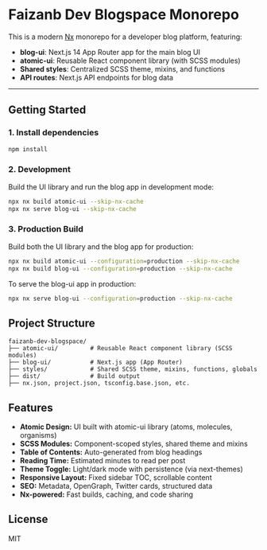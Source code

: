 # Faizanb Dev Blogspace Monorepo

This is a modern [Nx](https://nx.dev) monorepo for a developer blog platform, featuring:

- **blog-ui**: Next.js 14 App Router app for the main blog UI
- **atomic-ui**: Reusable React component library (with SCSS modules)
- **Shared styles**: Centralized SCSS theme, mixins, and functions
- **API routes**: Next.js API endpoints for blog data

---

## Getting Started

### 1. Install dependencies

```sh
npm install
```

### 2. Development

Build the UI library and run the blog app in development mode:

```sh
npx nx build atomic-ui --skip-nx-cache
npx nx serve blog-ui --skip-nx-cache
```

### 3. Production Build

Build both the UI library and the blog app for production:

```sh
npx nx build atomic-ui --configuration=production --skip-nx-cache
npx nx build blog-ui --configuration=production --skip-nx-cache
```

To serve the blog-ui app in production:

```sh
npx nx serve blog-ui --configuration=production --skip-nx-cache
```

## Project Structure

```
faizanb-dev-blogspace/
├── atomic-ui/         # Reusable React component library (SCSS modules)
├── blog-ui/           # Next.js app (App Router)
├── styles/            # Shared SCSS theme, mixins, functions, globals
├── dist/              # Build output
├── nx.json, project.json, tsconfig.base.json, etc.
```

## Features

- **Atomic Design:** UI built with atomic-ui library (atoms, molecules, organisms)
- **SCSS Modules:** Component-scoped styles, shared theme and mixins
- **Table of Contents:** Auto-generated from blog headings
- **Reading Time:** Estimated minutes to read per post
- **Theme Toggle:** Light/dark mode with persistence (via next-themes)
- **Responsive Layout:** Fixed sidebar TOC, scrollable content
- **SEO:** Metadata, OpenGraph, Twitter cards, structured data
- **Nx-powered:** Fast builds, caching, and code sharing

## License

MIT
